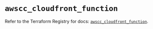# `awscc_cloudfront_function`

Refer to the Terraform Registry for docs: [`awscc_cloudfront_function`](https://registry.terraform.io/providers/hashicorp/awscc/0.70.0/docs/resources/cloudfront_function).
